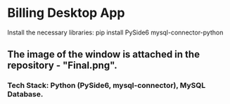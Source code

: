 # Billing Desktop App

Install the necessary libraries: pip install PySide6 mysql-connector-python

## The image of the window is attached in the repository - "Final.png".

### Tech Stack: Python (PySide6, mysql-connector), MySQL Database.
